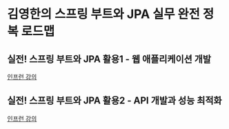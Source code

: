 # 김영한의 스프링 부트와 JPA 실무 완전 정복 로드맵

## 실전! 스프링 부트와 JPA 활용1 - 웹 애플리케이션 개발

[인프런 강의](https://www.inflearn.com/course/%EC%8A%A4%ED%94%84%EB%A7%81%EB%B6%80%ED%8A%B8-JPA-%ED%99%9C%EC%9A%A9-1/)  

## 실전! 스프링 부트와 JPA 활용2 - API 개발과 성능 최적화

[인프런 강의](https://www.inflearn.com/course/%EC%8A%A4%ED%94%84%EB%A7%81%EB%B6%80%ED%8A%B8-JPA-API%EA%B0%9C%EB%B0%9C-%EC%84%B1%EB%8A%A5%EC%B5%9C%EC%A0%81%ED%99%94/)  
